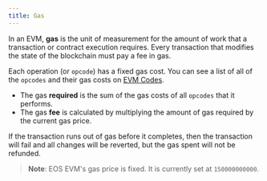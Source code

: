 ```yaml
---
title: Gas
---
```


In an EVM, **gas** is the unit of measurement for the amount of work that a transaction or contract execution requires.
Every transaction that modifies the state of the blockchain must pay a fee in gas.

Each operation (or `opcode`) has a fixed gas cost. You can see a list of all of the `opcodes` and their gas costs
on [EVM Codes](https://www.evm.codes/).

- The gas **required** is the sum of the gas costs of all `opcodes` that it performs.
- The gas **fee** is calculated by multiplying the amount of gas required by the current gas price.

If the transaction runs out of gas before it completes, then the transaction will fail and all changes will be reverted,
but the gas spent will not be refunded.

> **Note**: EOS EVM's gas price is fixed. It is currently set at `150000000000`.
> 
